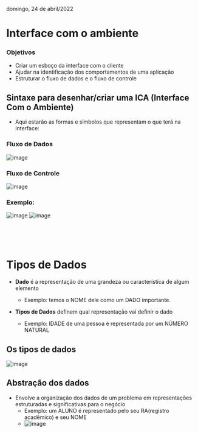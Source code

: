 domingo, 24 de abril/2022

# Interface com o ambiente

### Objetivos
- Criar um esboço da interface com o cliente
- Ajudar na identificação dos comportamentos de uma aplicação
- Estruturar o fluxo de dados e o fluxo de controle 

## Sintaxe para desenhar/criar uma ICA (Interface Com o Ambiente)
- Aqui estarão as formas e símbolos que representam o que terá na interface:

### Fluxo de Dados
![image](https://user-images.githubusercontent.com/87860884/164999205-62e58bd7-4966-4e27-a7f4-466072aecffb.png)

### Fluxo de Controle
![image](https://user-images.githubusercontent.com/87860884/164999257-7044a947-e78b-42bf-a442-9808662f1aa8.png)

### Exemplo:

![image](https://user-images.githubusercontent.com/87860884/164999329-157809f4-d470-4dfc-8060-4a02860fa037.png) ![image](https://user-images.githubusercontent.com/87860884/164999374-733c9800-e3b8-4096-9795-0872f2f0aa6d.png)

<br><br><br>

# Tipos de Dados
- **Dado** é a representação de uma grandeza ou característica de algum elemento
    - Exemplo: temos o NOME dele como um DADO importante.

- **Tipos de Dados** definem qual representação vai definir o dado
    - Exemplo: IDADE de uma pessoa é representada por um NÚMERO NATURAL

## Os tipos de dados 
![image](https://user-images.githubusercontent.com/87860884/164999637-afadff5c-97ec-4e23-a3f3-53246097e3db.png)

## Abstração dos dados
- Envolve a organização dos dados de um problema em representações estruturadas e significativas para o negócio
    - Exemplo: um ALUNO é representado pelo seu RA(registro acadêmico) e seu NOME 
    - ![image](https://user-images.githubusercontent.com/87860884/164999753-ca232b71-df99-4d24-b6dd-7fef85b17ddb.png)



























